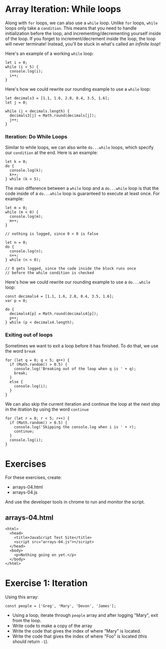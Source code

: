 # Array Iteration: While loops

Along with `for` loops, we can also use a `while` loop. Unlike `for` loops, `while` loops only take a `condition`. This means that you need to handle initialization before the loop, and incrementing/decrementing yourself inside of the loop. If you forget to increment/decrement inside the loop, the loop will never terminate! Instead, you'll be stuck in what's called an _infinite loop_!

Here's an example of a working `while` loop:

~~~
let i = 0;
while (i < 5) {
  console.log(i);
  i++;
}
~~~

Here's how we could rewrite our rounding example to use a `while` loop:

~~~
let decimals3 = [1.1, 1.6, 2.8, 0.4, 3.5, 1.6];
let j = 0;

while (j < decimals.length) {
  decimals3[j] = Math.round(decimals[j]);
  j++;
}
~~~

### Iteration: Do While Loops

Similar to while loops, we can also write `do...while` loops, which specify our `condition` at the end. Here is an example:

~~~
let k = 0;
do {
  console.log(k);
  k++;
} while (k < 5);
~~~

The main difference between a `while` loop and a `do...while` loop is that the code inside of a `do...while` loop is guaranteed to execute at least once. For example:

~~~
let m = 0;
while (m < 0) {
  console.log(m);
  m++;
}

// nothing is logged, since 0 < 0 is false

let n = 0;
do {
  console.log(n);
  n++;
} while (n < 0);

// 0 gets logged, since the code inside the block runs once
// before the while condition is checked
~~~

Here's how we could rewrite our rounding example to use a `do...while` loop:

~~~
const decimals4 = [1.1, 1.6, 2.8, 0.4, 3.5, 1.6];
var p = 0;

do {
  decimals4[p] = Math.round(decimals4[p]);
  p++;
} while (p < decimals4.length);
~~~

### Exiting out of loops

Sometimes we want to exit a loop before it has finished. To do that, we use the word `break`

~~~
for (let q = 0; q < 5; q++) {
  if (Math.random() > 0.5) {
    console.log('Breaking out of the loop when q is ' + q);
    break;
  }
  else {
    console.log(i);
  }
}
~~~

We can also skip the current iteration and continue the loop at the next step in the itration by using the word `continue`

~~~
for (let r = 0; r < 5; r++) {
  if (Math.random() > 0.5) {
    console.log('Skipping the console.log when i is ' + r);
    continue;
  }
  console.log(i);
}
~~~

# Exercises

For these exercises, create:

- arrays-04.html
- arrays-04.js

And use the developer tools in chrome to run and monitor the script.

## arrays-04.html

~~~
<html> 
  <head>
    <title>JavaScript Test Site</title>
    <script src="arrays-04.js"></script>
  </head>
  <body>
    <p>Nothing going on yet.</p>
  </body>
</html>
~~~
# Exercise 1: Iteration

Using this array:

~~~
const people = ['Greg', 'Mary', 'Devon', 'James'];
~~~

- Using a loop, iterate through `people` array and after logging "Mary", exit from the loop.
- Write code to make a copy of the array
- Write the code that gives the index of where "Mary" is located.
- Write the code that gives the index of where "Foo" is located (this should return `-1`).
